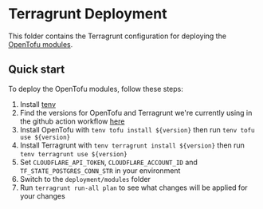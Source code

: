 # Terragrunt Deployment
This folder contains the Terragrunt configuration for deploying the [OpenTofu modules](../modules/).

## Quick start
To deploy the OpenTofu modules, follow these steps:

1. Install [tenv](https://github.com/tofuutils/tenv?tab=readme-ov-file#installation)
1. Find the versions for OpenTofu and Terragrunt we're currently using in the github action workflow [here](../.github/workflows/terragrunt.yml)
1. Install OpenTofu with `tenv tofu install ${version}` then run `tenv tofu use ${version}`
1. Install Terragrunt with `tenv terragrunt install ${version}` then run `tenv terragrunt use ${version}`
1. Set `CLOUDFLARE_API_TOKEN`, `CLOUDFLARE_ACCOUNT_ID` and `TF_STATE_POSTGRES_CONN_STR` in your environment
1. Switch to the `deployment/modules` folder
1. Run `terragrunt run-all plan` to see what changes will be applied for your changes